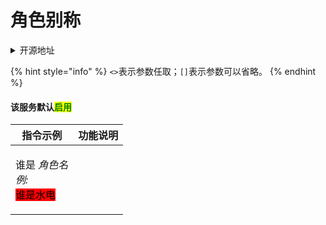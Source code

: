 # 角色别称

<details>

<summary>开源地址</summary>

Hoshino的原生功能

</details>

{% hint style="info" %}
`<>`表示参数任取；`[]`表示参数可以省略。
{% endhint %}

#### 该服务默认<mark style="color:green;">启用</mark>

| 指令示例                                                                                              | 功能说明 |
| ------------------------------------------------------------------------------------------------- | ---- |
| <p>谁是 <em>角色名</em><br><em>例:</em><br><em></em><mark style="background-color:red;">谁是水电</mark></p> |      |
